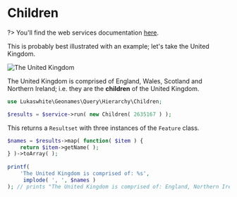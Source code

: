 # Children

?> You'll find the web services documentation [here](http://www.geonames.org/export/place-hierarchy.html).

This is probably best illustrated with an example; let's take the United Kingdom.
 
![The United Kingdom](/_media/united-kingdom.png)
 
The United Kingdom is comprised of England, Wales, Scotland and Northern Ireland; i.e. they are the **children** of the United Kingdom.

```php
use Lukaswhite\Geonames\Query\Hierarchy\Children;

$results = $service->run( new Children( 2635167 ) );
```

This returns a `Resultset` with three instances of the `Feature` class.

```php
$names = $results->map( function( $item ) {
    return $item->getName( );
} )->toArray( );
 
printf( 
    'The United Kingdom is comprised of: %s',
     implode( ', ', $names )
); // prints "The United Kingdom is comprised of: England, Northern Ireland, Scotland, Wales"
```